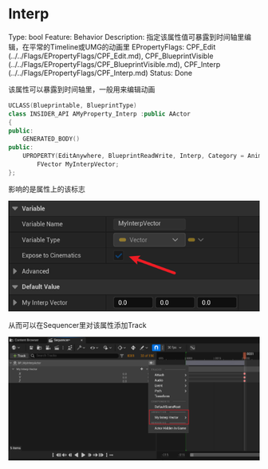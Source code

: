 # Interp

Type: bool
Feature: Behavior
Description: 指定该属性值可暴露到时间轴里编辑，在平常的Timeline或UMG的动画里
EPropertyFlags: CPF_Edit (../../Flags/EPropertyFlags/CPF_Edit.md), CPF_BlueprintVisible (../../Flags/EPropertyFlags/CPF_BlueprintVisible.md), CPF_Interp (../../Flags/EPropertyFlags/CPF_Interp.md)
Status: Done

该属性可以暴露到时间轴里，一般用来编辑动画

```cpp
UCLASS(Blueprintable, BlueprintType)
class INSIDER_API AMyProperty_Interp :public AActor
{
public:
	GENERATED_BODY()
public:
	UPROPERTY(EditAnywhere, BlueprintReadWrite, Interp, Category = Animation)
		FVector MyInterpVector;
};
```

影响的是属性上的该标志

![Untitled](Interp/Untitled.png)

从而可以在Sequencer里对该属性添加Track

![Untitled](Interp/Untitled%201.png)